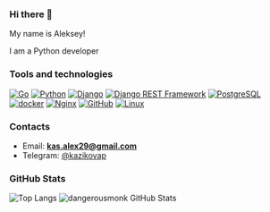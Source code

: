 ### Hi there 👋

My name is Aleksey!

I am a Python developer

### Tools and technologies
[![Go](https://img.shields.io/badge/-Go-464646?style=flat-square&logo=Go)](https://go.dev/)
[![Python](https://img.shields.io/badge/-Python-464646?style=flat-square&logo=Python)](https://www.python.org/)
[![Django](https://img.shields.io/badge/-Django-464646?style=flat-square&logo=Django)](https://www.djangoproject.com/)
[![Django REST Framework](https://img.shields.io/badge/-Django%20REST%20Framework-464646?style=flat-square&logo=Django%20REST%20Framework)](https://www.django-rest-framework.org/)
[![PostgreSQL](https://img.shields.io/badge/-PostgreSQL-464646?style=flat-square&logo=PostgreSQL)](https://www.postgresql.org/)
[![docker](https://img.shields.io/badge/-Docker-464646?style=flat-square&logo=docker)](https://www.docker.com/)
[![Nginx](https://img.shields.io/badge/-NGINX-464646?style=flat-square&logo=NGINX)](https://nginx.org/ru/)
[![GitHub](https://img.shields.io/badge/-GitHub-464646?style=flat-square&logo=GitHub)](https://github.com/)
[![Linux](https://img.shields.io/badge/-Linux-464646?style=flat-square&logo=Linux)](https://www.linux.org/)

### Contacts
-  Email: **kas.alex29@gmail.com**
-  Telegram: <a href="https://t.me/kazikovap" target="_blank">@kazikovap</a>

### GitHub Stats

![Top Langs](https://github-readme-stats.vercel.app/api/top-langs/?username=kazikovap&count_private=true&hide=tsql&langs_count=5&theme=default&layout=compact)
![dangerousmonk GitHub Stats](https://github-readme-stats.vercel.app/api?username=kazikovap&count_private=true&hide=contribs&include_all_commits=True&show_icons=true&theme=default)


<!--
**KazikovAP/KazikovAP** is a ✨ _special_ ✨ repository because its `README.md` (this file) appears on your GitHub profile.

Here are some ideas to get you started:

- 🔭 I’m currently working on ...
- 🌱 I’m currently learning ...
- 👯 I’m looking to collaborate on ...
- 🤔 I’m looking for help with ...
- 💬 Ask me about ...
- 📫 How to reach me: ...
- 😄 Pronouns: ...
- ⚡ Fun fact: ...
-->
